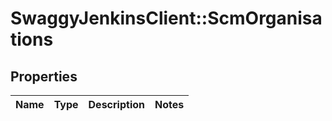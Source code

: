 # SwaggyJenkinsClient::ScmOrganisations

## Properties
Name | Type | Description | Notes
------------ | ------------- | ------------- | -------------


